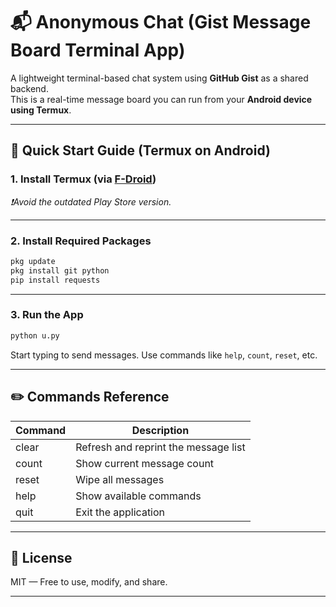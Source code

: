 # 📬 Anonymous Chat (Gist Message Board Terminal App)

A lightweight terminal-based chat system using **GitHub Gist** as a shared backend.  
This is a real-time message board you can run from your **Android device using Termux**.

---

## 🚀 Quick Start Guide (Termux on Android)

### 1. Install Termux (via [F-Droid](https://f-droid.org/en/packages/com.termux/))

_❗Avoid the outdated Play Store version._

---

### 2. Install Required Packages

```bash
pkg update
pkg install git python
pip install requests
```

---

### 3. Run the App

```bash
python u.py
```

Start typing to send messages. Use commands like `help`, `count`, `reset`, etc.

---

## ✏️ Commands Reference

| Command | Description                          |
|---------|--------------------------------------|
| clear   | Refresh and reprint the message list |
| count   | Show current message count           |
| reset   | Wipe all messages                    |
| help    | Show available commands              |
| quit    | Exit the application                 |

---

## 📄 License

MIT — Free to use, modify, and share.

---
